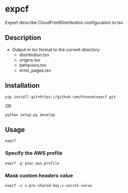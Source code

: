 # expcf
Export describe CloudFrontDistribution configuration to tsv

## Description

- Output in tsv format to the current directory
    - distribution.tsv
    - origins.tsv
    - behaviors.tsv
    - error_pages.tsv

## Installation

```
pip install git+https://github.com/htnosm/expcf.git
```

OR

```
python setup.py develop
```

## Usage

```
expcf
```

### Specify the AWS profile

```
expcf -p your_aws_profile
```

### Mask custom headers value

```
expcf -x x-pre-shared-key,x-secret-value
```
